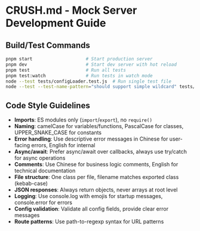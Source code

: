 # CRUSH.md - Mock Server Development Guide

## Build/Test Commands
```bash
pnpm start                    # Start production server
pnpm dev                      # Start dev server with hot reload
pnpm test                     # Run all tests
pnpm test:watch               # Run tests in watch mode
node --test tests/configLoader.test.js  # Run single test file
node --test --test-name-pattern="should support simple wildcard" tests/configLoader.test.js  # Run specific test
```

## Code Style Guidelines
- **Imports**: ES modules only (`import`/`export`), no `require()`
- **Naming**: camelCase for variables/functions, PascalCase for classes, UPPER_SNAKE_CASE for constants
- **Error handling**: Use descriptive error messages in Chinese for user-facing errors, English for internal
- **Async/await**: Prefer async/await over callbacks, always use try/catch for async operations
- **Comments**: Use Chinese for business logic comments, English for technical documentation
- **File structure**: One class per file, filename matches exported class (kebab-case)
- **JSON responses**: Always return objects, never arrays at root level
- **Logging**: Use console.log with emojis for startup messages, console.error for errors
- **Config validation**: Validate all config fields, provide clear error messages
- **Route patterns**: Use path-to-regexp syntax for URL patterns